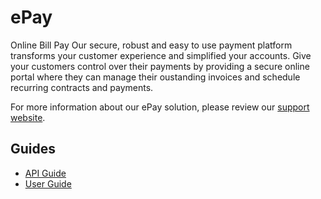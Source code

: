 ePay
==============

Online Bill Pay
Our secure, robust and easy to use payment platform transforms your customer experience and simplified your accounts.  Give your customers control over their payments by providing a secure online portal where they can manage their oustanding invoices and schedule recurring contracts and payments.

For more information about our ePay solution, please review our [support website](http://www.nodus.com/solutions/online-bill-pay/).

Guides
--------------
* [API Guide](Sections/API%20Guide)
* [User Guide](Sections/User%20Guide)
